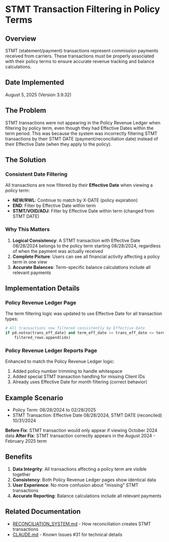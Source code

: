 # STMT Transaction Filtering in Policy Terms

## Overview
STMT (statement/payment) transactions represent commission payments received from carriers. These transactions must be properly associated with their policy terms to ensure accurate revenue tracking and balance calculations.

## Date Implemented
August 5, 2025 (Version 3.9.32)

## The Problem
STMT transactions were not appearing in the Policy Revenue Ledger when filtering by policy term, even though they had Effective Dates within the term period. This was because the system was incorrectly filtering STMT transactions by their STMT DATE (payment/reconciliation date) instead of their Effective Date (when they apply to the policy).

## The Solution

### Consistent Date Filtering
All transactions are now filtered by their **Effective Date** when viewing a policy term:
- **NEW/RWL**: Continue to match by X-DATE (policy expiration)
- **END**: Filter by Effective Date within term
- **STMT/VOID/ADJ**: Filter by Effective Date within term (changed from STMT DATE)

### Why This Matters
1. **Logical Consistency**: A STMT transaction with Effective Date 08/28/2024 belongs to the policy term starting 08/28/2024, regardless of when the payment was actually received
2. **Complete Picture**: Users can see all financial activity affecting a policy term in one view
3. **Accurate Balances**: Term-specific balance calculations include all relevant payments

## Implementation Details

### Policy Revenue Ledger Page
The term filtering logic was updated to use Effective Date for all transaction types:
```python
# All transactions now filtered consistently by Effective Date
if pd.notna(trans_eff_date) and term_eff_date <= trans_eff_date <= term_x_date:
    filtered_rows.append(idx)
```

### Policy Revenue Ledger Reports Page
Enhanced to match the Policy Revenue Ledger logic:
1. Added policy number trimming to handle whitespace
2. Added special STMT transaction handling for missing Client IDs
3. Already uses Effective Date for month filtering (correct behavior)

## Example Scenario
- Policy Term: 08/28/2024 to 02/28/2025
- STMT Transaction: Effective Date 08/28/2024, STMT DATE (reconciled) 10/31/2024

**Before Fix**: STMT transaction would only appear if viewing October 2024 data
**After Fix**: STMT transaction correctly appears in the August 2024 - February 2025 term

## Benefits
1. **Data Integrity**: All transactions affecting a policy term are visible together
2. **Consistency**: Both Policy Revenue Ledger pages show identical data
3. **User Experience**: No more confusion about "missing" STMT transactions
4. **Accurate Reporting**: Balance calculations include all relevant payments

## Related Documentation
- [RECONCILIATION_SYSTEM.md](RECONCILIATION_SYSTEM.md) - How reconciliation creates STMT transactions
- [CLAUDE.md](../operations/CLAUDE.md) - Known Issues #31 for technical details